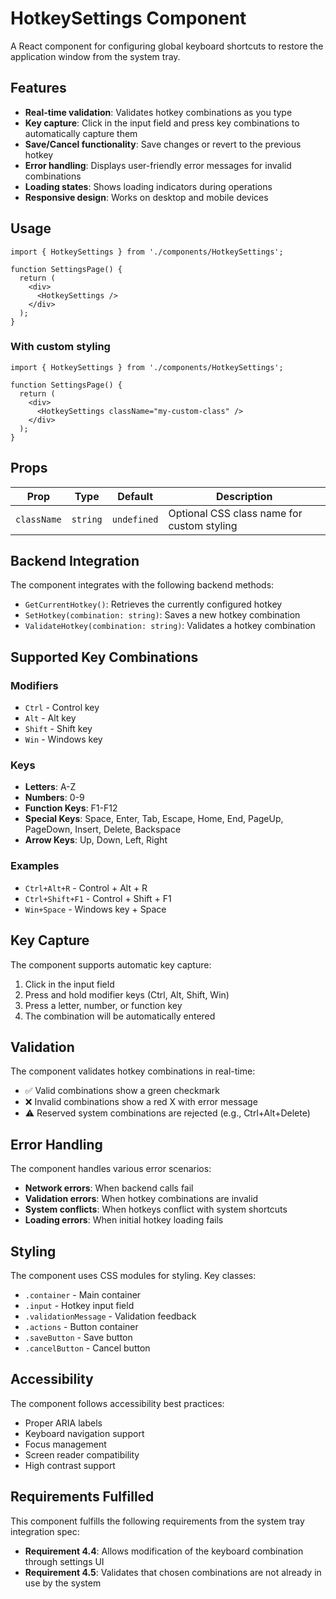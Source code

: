 # HotkeySettings Component

A React component for configuring global keyboard shortcuts to restore the application window from the system tray.

## Features

- **Real-time validation**: Validates hotkey combinations as you type
- **Key capture**: Click in the input field and press key combinations to automatically capture them
- **Save/Cancel functionality**: Save changes or revert to the previous hotkey
- **Error handling**: Displays user-friendly error messages for invalid combinations
- **Loading states**: Shows loading indicators during operations
- **Responsive design**: Works on desktop and mobile devices

## Usage

```tsx
import { HotkeySettings } from './components/HotkeySettings';

function SettingsPage() {
  return (
    <div>
      <HotkeySettings />
    </div>
  );
}
```

### With custom styling

```tsx
import { HotkeySettings } from './components/HotkeySettings';

function SettingsPage() {
  return (
    <div>
      <HotkeySettings className="my-custom-class" />
    </div>
  );
}
```

## Props

| Prop | Type | Default | Description |
|------|------|---------|-------------|
| `className` | `string` | `undefined` | Optional CSS class name for custom styling |

## Backend Integration

The component integrates with the following backend methods:

- `GetCurrentHotkey()`: Retrieves the currently configured hotkey
- `SetHotkey(combination: string)`: Saves a new hotkey combination
- `ValidateHotkey(combination: string)`: Validates a hotkey combination

## Supported Key Combinations

### Modifiers
- `Ctrl` - Control key
- `Alt` - Alt key  
- `Shift` - Shift key
- `Win` - Windows key

### Keys
- **Letters**: A-Z
- **Numbers**: 0-9
- **Function Keys**: F1-F12
- **Special Keys**: Space, Enter, Tab, Escape, Home, End, PageUp, PageDown, Insert, Delete, Backspace
- **Arrow Keys**: Up, Down, Left, Right

### Examples
- `Ctrl+Alt+R` - Control + Alt + R
- `Ctrl+Shift+F1` - Control + Shift + F1
- `Win+Space` - Windows key + Space

## Key Capture

The component supports automatic key capture:

1. Click in the input field
2. Press and hold modifier keys (Ctrl, Alt, Shift, Win)
3. Press a letter, number, or function key
4. The combination will be automatically entered

## Validation

The component validates hotkey combinations in real-time:

- ✅ Valid combinations show a green checkmark
- ❌ Invalid combinations show a red X with error message
- ⚠️ Reserved system combinations are rejected (e.g., Ctrl+Alt+Delete)

## Error Handling

The component handles various error scenarios:

- **Network errors**: When backend calls fail
- **Validation errors**: When hotkey combinations are invalid
- **System conflicts**: When hotkeys conflict with system shortcuts
- **Loading errors**: When initial hotkey loading fails

## Styling

The component uses CSS modules for styling. Key classes:

- `.container` - Main container
- `.input` - Hotkey input field
- `.validationMessage` - Validation feedback
- `.actions` - Button container
- `.saveButton` - Save button
- `.cancelButton` - Cancel button

## Accessibility

The component follows accessibility best practices:

- Proper ARIA labels
- Keyboard navigation support
- Focus management
- Screen reader compatibility
- High contrast support

## Requirements Fulfilled

This component fulfills the following requirements from the system tray integration spec:

- **Requirement 4.4**: Allows modification of the keyboard combination through settings UI
- **Requirement 4.5**: Validates that chosen combinations are not already in use by the system